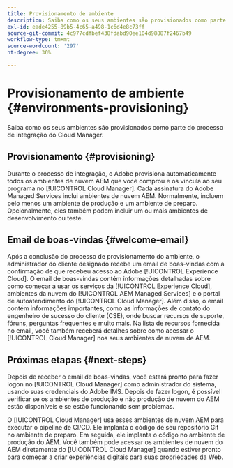 ```yaml
---
title: Provisionamento de ambiente
description: Saiba como os seus ambientes são provisionados como parte do processo de integração do Cloud Manager.
exl-id: eade4255-89b5-4c65-a498-1c6d4e8c73ff
source-git-commit: 4c977cdfbef438fdabd90ee104d98887f2467b49
workflow-type: tm+mt
source-wordcount: '297'
ht-degree: 36%

---
```



# Provisionamento de ambiente {#environments-provisioning}

Saiba como os seus ambientes são provisionados como parte do processo de integração do Cloud Manager.

## Provisionamento {#provisioning}

Durante o processo de integração, o Adobe provisiona automaticamente todos os ambientes de nuvem AEM que você comprou e os vincula ao seu programa no [!UICONTROL Cloud Manager]. Cada assinatura do Adobe Managed Services inclui ambientes de nuvem AEM. Normalmente, incluem pelo menos um ambiente de produção e um ambiente de preparo. Opcionalmente, eles também podem incluir um ou mais ambientes de desenvolvimento ou teste.

## Email de boas-vindas {#welcome-email}

Após a conclusão do processo de provisionamento do ambiente, o administrador do cliente designado recebe um email de boas-vindas com a confirmação de que recebeu acesso ao Adobe [!UICONTROL Experience Cloud]. O email de boas-vindas contém informações detalhadas sobre como começar a usar os serviços da [!UICONTROL Experience Cloud], ambientes da nuvem do [!UICONTROL AEM Managed Services] e o portal de autoatendimento do [!UICONTROL Cloud Manager]. Além disso, o email contém informações importantes, como as informações de contato do engenheiro de sucesso do cliente (CSE), onde buscar recursos de suporte, fóruns, perguntas frequentes e muito mais. Na lista de recursos fornecida no email, você também receberá detalhes sobre como acessar o [!UICONTROL Cloud Manager] nos seus ambientes de nuvem de AEM.

## Próximas etapas {#next-steps}

Depois de receber o email de boas-vindas, você estará pronto para fazer logon no [!UICONTROL Cloud Manager] como administrador do sistema, usando suas credenciais do Adobe IMS. Depois de fazer logon, é possível verificar se os ambientes de produção e não produção de nuvem do AEM estão disponíveis e se estão funcionando sem problemas.

O [!UICONTROL Cloud Manager] usa esses ambientes de nuvem AEM para executar o pipeline de CI/CD. Ele implanta o código de seu repositório Git no ambiente de preparo. Em seguida, ele implanta o código no ambiente de produção do AEM. Você também pode acessar os ambientes de nuvem do AEM diretamente do [!UICONTROL Cloud Manager] quando estiver pronto para começar a criar experiências digitais para suas propriedades da Web.
